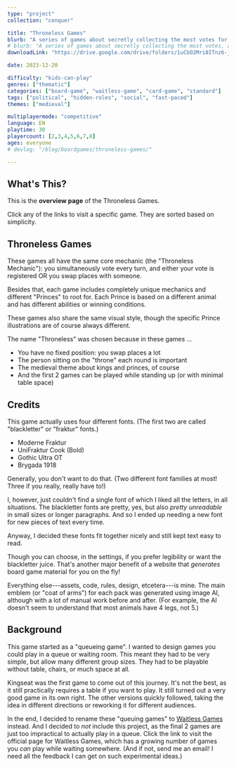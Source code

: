 ```yaml
---
type: "project"
collection: "conquer"

title: "Throneless Games"
blurb: "A series of games about secretly collecting the most votes for your Prince, as the players constantly change seats to get to the throne."
# blurb: "A series of games about secretly collecting the most votes, as the players constantly change seats to get to the elusive throne."
downloadLink: "https://drive.google.com/drive/folders/1uCbO2Mri8ITnz6-jIBJV5qUHmgGdfYr5"

date: 2023-12-20

difficulty: "kids-can-play"
genres: ["thematic"]
categories: ["board-game", "waitless-game", "card-game", "standard"]
tags: ["political", "hidden-roles", "social", "fast-paced"]
themes: ["medieval"]

multiplayermode: "competitive"
language: EN
playtime: 30
playercount: [2,3,4,5,6,7,8]
ages: everyone
# devlog: "/blog/boardgames/throneless-games/"

---
```


## What's This?

This is the **overview page** of the Throneless Games.

Click any of the links to visit a specific game. They are sorted based on simplicity.

## Throneless Games

These games all have the same core mechanic (the "Throneless Mechanic"): you simultaneously vote every turn, and either your vote is registered OR you swap places with someone.

Besides that, each game includes completely unique mechanics and different "Princes" to root for. Each Prince is based on a different animal and has different abilities or winning conditions.

These games also share the same visual style, though the specific Prince illustrations are of course always different.

The name "Throneless" was chosen because in these games ...

* You have no fixed position: you swap places a lot
* The person sitting on the "throne" each round is important
* The medieval theme about kings and princes, of course
* And the first 2 games can be played while standing up (or with minimal table space)

## Credits

This game actually uses four different fonts. (The first two are called "blackletter" or "fraktur" fonts.)

* Moderne Fraktur
* UniFraktur Cook (Bold)
* Gothic Ultra OT
* Brygada 1918

Generally, you don't want to do that. (Two different font families at most! Three if you really, really have to!) 

I, however, just couldn't find a single font of which I liked all the letters, in all situations. The blackletter fonts are pretty, yes, but also _pretty unreadable_ in small sizes or longer paragraphs. And so I ended up needing a new font for new pieces of text every time.

Anyway, I decided these fonts fit together nicely and still kept text easy to read. 

Though you can choose, in the settings, if you prefer legibility or want the blackletter juice. That's another major benefit of a website that _generates_ board game material for you on the fly!

Everything else---assets, code, rules, design, etcetera---is mine. The main emblem (or "coat of arms") for each pack was generated using image AI, although with a lot of manual work before and after. (For example, the AI doesn't seem to understand that most animals have 4 legs, not 5.)

## Background

This game started as a "queueing game". I wanted to design games you could play in a queue or waiting room. This meant they had to be very simple, but allow many different group sizes. They had to be playable without table, chairs, or much space at all. 

Kingseat was the first game to come out of this journey. It's not the best, as it still practically requires a table if you want to play. It still turned out a very good game in its own right. The other versions quickly followed, taking the idea in different directions or reworking it for different audiences.

In the end, I decided to rename these "queuing games" to [Waitless Games](/waitless-games/) instead. And I decided to _not_ include this project, as the final 2 games are just too impractical to actually play in a queue. Click the link to visit the official page for Waitless Games, which has a growing number of games you _can_ play while waiting somewhere. (And if not, send me an email! I need all the feedback I can get on such experimental ideas.)